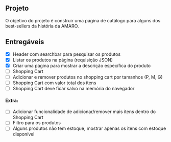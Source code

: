 ## Projeto

O objetivo do projeto é construir uma página de catálogo para alguns dos best-sellers da história da AMARO.

## Entregáveis

- [x] Header com searchbar para pesquisar os produtos
- [x] Listar os produtos na página (requisição JSON)
- [x] Criar uma página para mostrar a descrição específica do produto
- [ ] Shopping Cart
- [ ] Adicionar e remover produtos no shopping cart por tamanhos (P, M, G)
- [ ] Shopping Cart com valor total dos itens
- [ ] Shopping Cart deve ficar salvo na memória do navegador

#### Extra:

- [ ] Adicionar funcionalidade de adicionar/remover mais itens dentro do Shopping Cart
- [ ] Filtro para os produtos
- [ ] Alguns produtos não tem estoque, mostrar apenas os itens com estoque disponível
